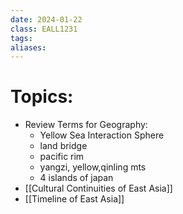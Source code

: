 ```yaml
---
date: 2024-01-22
class: EALL1231
tags: 
aliases:
---
```

# Topics:
- Review Terms for Geography:
	- Yellow Sea Interaction Sphere
	- land bridge
	- pacific rim
	- yangzi, yellow,qinling mts
	- 4 islands of japan
- [[Cultural Continuities of East Asia]]
- [[Timeline of East Asia]]


 